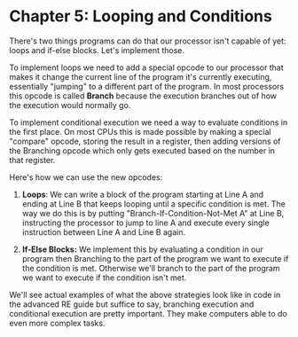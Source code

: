 # Chapter 5: Looping and Conditions

There's two things programs can do that our processor isn't capable of yet: loops and if-else blocks. Let's implement those.

To implement loops we need to add a special opcode to our processor that makes it change the current line of the program it's currently executing, essentially "jumping" to a different part of the program. In most processors this opcode is called **Branch** because the execution branches out of how the execution would normally go.

To implement conditional execution we need a way to evaluate conditions in the first place. On most CPUs this is made possible by making a special "compare" opcode, storing the result in a register, then adding versions of the Branching opcode which only gets executed based on the number in that register.

Here's how we can use the new opcodes:

1. **Loops**: We can write a block of the program starting at Line A and ending at Line B that keeps looping until a specific condition is met. The way we do this is by putting "Branch-If-Condition-Not-Met A" at Line B, instructing the processor to jump to line A and execute every single instruction between Line A and Line B again. 

2. **If-Else Blocks:** We implement this by evaluating a condition in our program then Branching to the part of the program we want to execute if the condition is met. Otherwise we'll branch to the part of the program we want to execute if the condition isn't met.

We'll see actual examples of what the above strategies look like in code in the advanced RE guide but suffice to say, branching execution and conditional execution are pretty important. They make computers able to do even more complex tasks.
